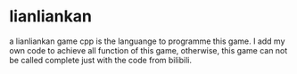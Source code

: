 # lianliankan
a lianliankan game
cpp is the languange to programme this game.
I add my own code to achieve all function of this game, otherwise, this game can not be called complete just with the code from bilibili.
